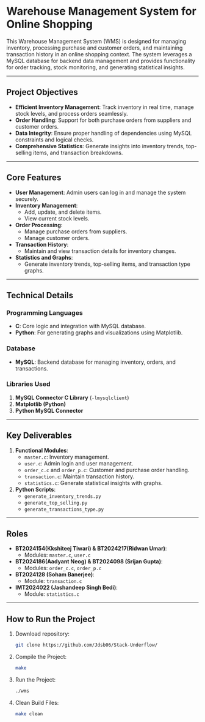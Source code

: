 # Warehouse Management System for Online Shopping

This Warehouse Management System (WMS) is designed for managing inventory, processing purchase and customer orders, and maintaining transaction history in an online shopping context. The system leverages a MySQL database for backend data management and provides functionality for order tracking, stock monitoring, and generating statistical insights.

---

## **Project Objectives**
- **Efficient Inventory Management**: Track inventory in real time, manage stock levels, and process orders seamlessly.
- **Order Handling**: Support for both purchase orders from suppliers and customer orders.
- **Data Integrity**: Ensure proper handling of dependencies using MySQL constraints and logical checks.
- **Comprehensive Statistics**: Generate insights into inventory trends, top-selling items, and transaction breakdowns.

---

## **Core Features**
- **User Management**: Admin users can log in and manage the system securely.
- **Inventory Management**:
  - Add, update, and delete items.
  - View current stock levels.
- **Order Processing**:
  - Manage purchase orders from suppliers.
  - Manage customer orders.
- **Transaction History**:
  - Maintain and view transaction details for inventory changes.
- **Statistics and Graphs**:
  - Generate inventory trends, top-selling items, and transaction type graphs.

---

## **Technical Details**
### **Programming Languages**
- **C**: Core logic and integration with MySQL database.
- **Python**: For generating graphs and visualizations using Matplotlib.

### **Database**
- **MySQL**: Backend database for managing inventory, orders, and transactions.

### **Libraries Used**
1. **MySQL Connector C Library** (`-lmysqlclient`)
2. **Matplotlib (Python)**
3. **Python MySQL Connector**

---

## **Key Deliverables**
1. **Functional Modules**:
   - `master.c`: Inventory management.
   - `user.c`: Admin login and user management.
   - `order_c.c` and `order_p.c`: Customer and purchase order handling.
   - `transaction.c`: Maintain transaction history.
   - `statistics.c`: Generate statistical insights with graphs.
2. **Python Scripts**:
   - `generate_inventory_trends.py`
   - `generate_top_selling.py`
   - `generate_transactions_type.py`

---

## **Roles**
- **BT2024154(Kkshiteej Tiwari) & BT2024217(Ridwan Umar)**:
  - Modules: `master.c`, `user.c`
- **BT2024186(Aadyant Neog) & BT2024098 (Srijan Gupta)**:
  - Modules: `order_c.c`, `order_p.c`
- **BT2024128 (Soham Banerjee)**:
  - Module: `transaction.c`
- **IMT2024022 (Jashandeep Singh Bedi)**:
  - Module: `statistics.c`

---

## **How to Run the Project**

1. Download repository:
   ```bash
   git clone https://github.com/Jdsb06/Stack-Underflow/
2. Compile the Project:
   ```bash
   make
3. Run the Project:
   ```bash
   ./wms
4. Clean Build Files:
   ```bash
   make clean
